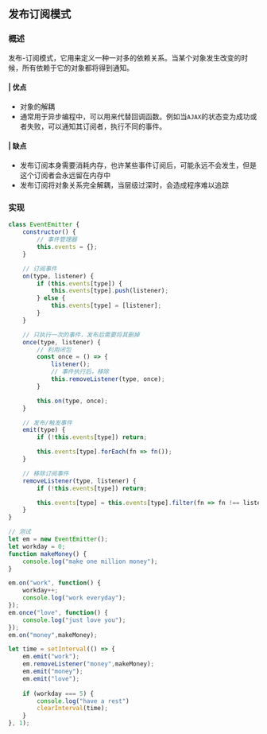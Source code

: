 ## 发布订阅模式
### 概述
发布-订阅模式，它用来定义一种一对多的依赖关系。当某个对象发生改变的时候，所有依赖于它的对象都将得到通知。
#### | 优点
- 对象的解耦
- 通常用于异步编程中，可以用来代替回调函数。例如当`AJAX`的状态变为成功或者失败，可以通知其订阅者，执行不同的事件。
#### | 缺点
- 发布订阅本身需要消耗内存，也许某些事件订阅后，可能永远不会发生，但是这个订阅者会永远留在内存中
- 发布订阅将对象关系完全解耦，当层级过深时，会造成程序难以追踪

### 实现
```js
class EventEmitter {
    constructor() {
        // 事件管理器
        this.events = {};
    }

    // 订阅事件
    on(type, listener) {
        if (this.events[type]) {
            this.events[type].push(listener);
        } else {
            this.events[type] = [listener];
        }
    }

    // 只执行一次的事件，发布后需要将其删掉
    once(type, listener) {
        // 利用闭包
        const once = () => {
            listener();
            // 事件执行后，移除
            this.removeListener(type, once);
        }

        this.on(type, once);
    }

    // 发布/触发事件
    emit(type) {
        if (!this.events[type]) return;

        this.events[type].forEach(fn => fn());
    }

    // 移除订阅事件
    removeListener(type, listener) {
        if (!this.events[type]) return;

        this.events[type] = this.events[type].filter(fn => fn !== listener);
    }
}

// 测试
let em = new EventEmitter();
let workday = 0;
function makeMoney() {
    console.log("make one million money");
}

em.on("work", function() {
    workday++;
    console.log("work everyday");
});
em.once("love", function() {
    console.log("just love you");
});
em.on("money",makeMoney);

let time = setInterval(() => {
    em.emit("work");
    em.removeListener("money",makeMoney);
    em.emit("money");
    em.emit("love");
    
    if (workday === 5) {
        console.log("have a rest")
        clearInterval(time);
    }
}, 1);
```

